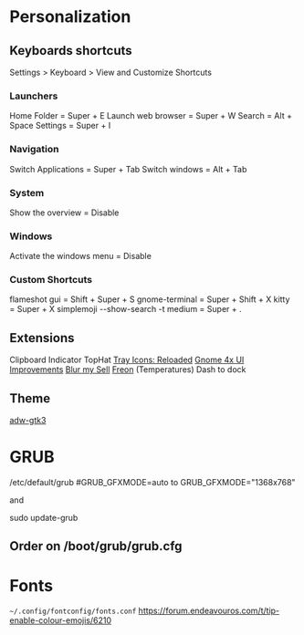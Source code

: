 # Personalization
## Keyboards shortcuts
Settings > Keyboard > View and Customize Shortcuts

### Launchers
Home Folder = Super + E
Launch web browser = Super + W
Search = Alt + Space
Settings = Super + I

### Navigation
Switch Applications = Super + Tab
Switch windows = Alt + Tab

### System
Show the overview = Disable

### Windows
Activate the windows menu = Disable

### Custom Shortcuts
flameshot gui = Shift + Super + S 
gnome-terminal = Super +  Shift + X
kitty = Super + X
simplemoji --show-search -t medium = Super + .

## Extensions
Clipboard Indicator
TopHat
[Tray Icons: Reloaded](https://extensions.gnome.org/extension/2890/tray-icons-reloaded)
[Gnome 4x UI Improvements](https://extensions.gnome.org/extension/4158/gnome-40-ui-improvements/)
[Blur my Sell](https://extensions.gnome.org/extension/3193/blur-my-shell/)
[Freon](https://extensions.gnome.org/extension/841/freon/) (Temperatures)
Dash to dock

## Theme
[adw-gtk3](https://github.com/lassekongo83/adw-gtk3)

# GRUB
/etc/default/grub
#GRUB_GFXMODE=auto
to
GRUB_GFXMODE="1368x768"

and

sudo update-grub

## Order on /boot/grub/grub.cfg

# Fonts
`~/.config/fontconfig/fonts.conf`
https://forum.endeavouros.com/t/tip-enable-colour-emojis/6210

